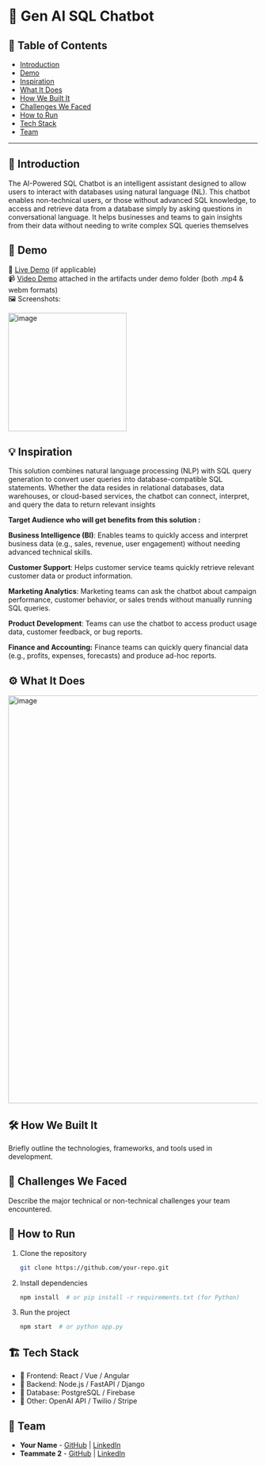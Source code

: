 # 🚀 Gen AI SQL Chatbot

## 📌 Table of Contents
- [Introduction](#introduction)
- [Demo](#demo)
- [Inspiration](#inspiration)
- [What It Does](#what-it-does)
- [How We Built It](#how-we-built-it)
- [Challenges We Faced](#challenges-we-faced)
- [How to Run](#how-to-run)
- [Tech Stack](#tech-stack)
- [Team](#team)

---

## 🎯 Introduction
The AI-Powered SQL Chatbot is an intelligent assistant designed to allow users to interact with databases using natural language (NL). This chatbot enables non-technical users, or those without advanced SQL knowledge, to access and retrieve data from a database simply by asking questions in conversational language. It helps businesses and teams to gain insights from their data without needing to write complex SQL queries themselves

## 🎥 Demo
🔗 [Live Demo](#) (if applicable)  
📹 [Video Demo](#) attached in the artifacts under demo folder (both .mp4 & webm formats)  
🖼️ Screenshots:

<img width="239" alt="image" src="https://github.com/user-attachments/assets/250789e9-c592-4236-a532-4e23e3b42fd5" />


## 💡 Inspiration
This solution combines natural language processing (NLP) with SQL query generation to convert user queries into database-compatible SQL statements. Whether the data resides in relational databases, data warehouses, or cloud-based services, the chatbot can connect, interpret, and query the data to return relevant insights

**Target Audience who will get benefits from this solution :**

**Business Intelligence (BI)**: Enables teams to quickly access and interpret business data (e.g., sales, revenue, user engagement) without needing advanced technical skills.

**Customer Support**: Helps customer service teams quickly retrieve relevant customer data or product information.

**Marketing Analytics**: Marketing teams can ask the chatbot about campaign performance, customer behavior, or sales trends without manually running SQL queries.

**Product Development**: Teams can use the chatbot to access product usage data, customer feedback, or bug reports.

**Finance and Accounting:** Finance teams can quickly query financial data (e.g., profits, expenses, forecasts) and produce ad-hoc reports.

## ⚙️ What It Does
<img width="823" alt="image" src="https://github.com/user-attachments/assets/e8e3deac-a3e4-4402-ab44-1acf80a2f3c6" />


## 🛠️ How We Built It
Briefly outline the technologies, frameworks, and tools used in development.

## 🚧 Challenges We Faced
Describe the major technical or non-technical challenges your team encountered.

## 🏃 How to Run
1. Clone the repository  
   ```sh
   git clone https://github.com/your-repo.git
   ```
2. Install dependencies  
   ```sh
   npm install  # or pip install -r requirements.txt (for Python)
   ```
3. Run the project  
   ```sh
   npm start  # or python app.py
   ```

## 🏗️ Tech Stack
- 🔹 Frontend: React / Vue / Angular
- 🔹 Backend: Node.js / FastAPI / Django
- 🔹 Database: PostgreSQL / Firebase
- 🔹 Other: OpenAI API / Twilio / Stripe

## 👥 Team
- **Your Name** - [GitHub](#) | [LinkedIn](#)
- **Teammate 2** - [GitHub](#) | [LinkedIn](#)
